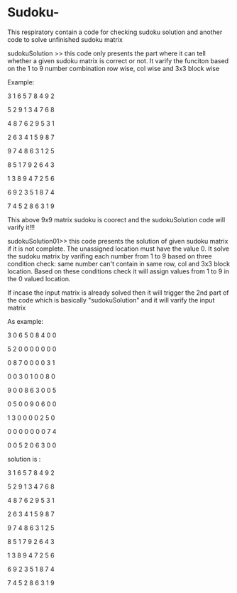 # Sudoku-
This respiratory contain a code for checking sudoku solution and another code to solve unfinished sudoku matrix

sudokuSolution >>
this code only presents the part where it can tell whether a given sudoku matrix is correct or not.
It varify the funciton based on the 1 to 9 number combination row wise, col wise and 3x3 block wise

Example:

3 1 6 5 7 8 4 9 2

5 2 9 1 3 4 7 6 8

4 8 7 6 2 9 5 3 1

2 6 3 4 1 5 9 8 7

9 7 4 8 6 3 1 2 5

8 5 1 7 9 2 6 4 3

1 3 8 9 4 7 2 5 6

6 9 2 3 5 1 8 7 4

7 4 5 2 8 6 3 1 9


This above 9x9 matrix sudoku is coorect and the sudokuSolution code will varify it!!!

sudokuSolution01>>
this code presents the solution of given sudoku matrix if it is not complete. The unassigned location must have the value 0. It solve the sudoku matrix by varifing each number from 1 to 9 based on three condition check: same number can't contain in same row, col and 3x3 block location. Based on these conditions check it will assign values from 1 to 9 in the 0 valued location. 

If incase the input matrix is already solved then it will trigger the 2nd part of the code which is basically "sudokuSolution" and it will varify the input matrix


As example:

3 0 6 5 0 8 4 0 0

5 2 0 0 0 0 0 0 0

0 8 7 0 0 0 0 3 1

0 0 3 0 1 0 0 8 0

9 0 0 8 6 3 0 0 5

0 5 0 0 9 0 6 0 0

1 3 0 0 0 0 2 5 0

0 0 0 0 0 0 0 7 4

0 0 5 2 0 6 3 0 0


solution is :

3 1 6 5 7 8 4 9 2

5 2 9 1 3 4 7 6 8

4 8 7 6 2 9 5 3 1

2 6 3 4 1 5 9 8 7

9 7 4 8 6 3 1 2 5

8 5 1 7 9 2 6 4 3

1 3 8 9 4 7 2 5 6

6 9 2 3 5 1 8 7 4

7 4 5 2 8 6 3 1 9


